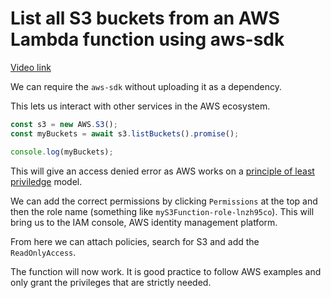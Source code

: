 # List all S3 buckets from an AWS Lambda function using aws-sdk

[Video link](https://egghead.io/lessons/aws-list-all-s3-buckets-from-an-aws-lambda-function-using-aws-sdk?pl=learn-aws-lambda-from-scratch-d29d)

We can require the `aws-sdk` without uploading it as a dependency.

This lets us interact with other services in the AWS ecosystem.

```js
const s3 = new AWS.S3();
const myBuckets = await s3.listBuckets().promise();

console.log(myBuckets);
```

This will give an access denied error as AWS works on a [principle of least priviledge](https://docs.aws.amazon.com/IAM/latest/UserGuide/best-practices.html#grant-least-privilege) model.

We can add the correct permissions by clicking `Permissions` at the top and then the role name (something like `myS3Function-role-lnzh95co`). This will bring us to the IAM console, AWS identity management platform.

From here we can attach policies, search for S3 and add the `ReadOnlyAccess`.

The function will now work. It is good practice to follow AWS examples and only grant the privileges that are strictly needed.
